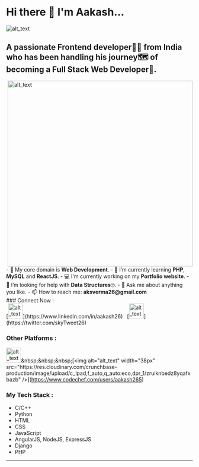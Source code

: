 # Hi there 👋 I'm Aakash...

<img align="center" alt="alt_text" src="https://images.unsplash.com/photo-1614624532983-4ce03382d63d?ixlib=rb-1.2.1&ixid=MnwxMjA3fDB8MHxzZWFyY2h8MXx8ZGVzayUyMHNldHVwfGVufDB8fDB8fA%3D%3D&w=1000&q=80" />

## A passionate Frontend developer👨‍💻 from India who has been handling his journey🗺 of becoming a Full Stack Web Developer🚩.

<img align="right" alt="alt_text" width="500px" src="https://www.mindinventory.com/blog/wp-content/uploads/2019/10/Offshore-app-developer-1024x512.png" />
- 🔭 My core domain is <b>Web Development</b>.
- 🌱 I’m currently learning <b>PHP</b>, <b>MySQL</b> and <b>ReactJS</b>.
- 💻 I'm currently working on my <b>Portfolio website</b>.
- 🤔 I’m looking for help with <b>Data Structures</b>🙄.
- 💬 Ask me about anything you like.
- 📫 How to reach me: <b>aksverma26@gmail.com</b> <br>
### Connect Now : <br>
[<img alt="alt_text" width="40px" src="https://upload.wikimedia.org/wikipedia/commons/thumb/c/ca/LinkedIn_logo_initials.png/800px-LinkedIn_logo_initials.png" />](https://www.linkedin.com/in/aakash26)&nbsp;&nbsp;&nbsp;[<img alt="alt_text" width="40px" src="https://www.pngkey.com/png/full/2-27646_twitter-logo-png-transparent-background-logo-twitter-png.png" />](https://twitter.com/skyTweet26)

### Other Platforms : <br>
[<img alt="alt_text" width="40px" src="https://upload.wikimedia.org/wikipedia/commons/thumb/4/40/HackerRank_Icon-1000px.png/480px-HackerRank_Icon-1000px.png" />](https://www.hackerrank.com/Aakash__)&nbsp;&nbsp;&nbsp;[<img alt="alt_text" width="38px" src="https://res.cloudinary.com/crunchbase-production/image/upload/c_lpad,f_auto,q_auto:eco,dpr_1/zruiknbedz8yqafxbazb" />](https://www.codechef.com/users/aakash265)

### My Tech Stack :
- C/C++
- Python
- HTML
- CSS
- JavaScript
- AngularJS, NodeJS, ExpressJS
- Django
- PHP
<hr>
<!-- - 👯 I’m looking to collaborate on ... -->
<!-- - 😄 Pronouns: -->
<!-- - ⚡ Fun fact: ... -->


